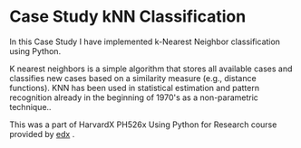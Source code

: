 # Case Study kNN Classification
 
In this Case Study I have implemented k-Nearest Neighbor classification using Python.

K nearest neighbors is a simple algorithm that stores all available cases and classifies new cases based on a similarity measure (e.g., distance functions). KNN has been used in statistical estimation and pattern recognition already in the beginning of 1970's as a non-parametric technique..

This was a part of HarvardX PH526x Using Python for Research course provided by  [edx](https://www.edx.org/course/using-python-for-research?index=product&queryID=26b8b8f94afdd66c4d2a1b18b243abce&position=2) .
